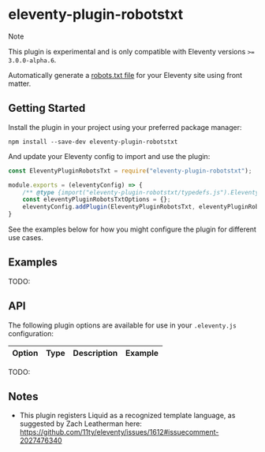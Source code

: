 # eleventy-plugin-robotstxt

> [!NOTE]
> This plugin is experimental and is only compatible with Eleventy versions `>= 3.0.0-alpha.6`.

Automatically generate a [robots.txt file](https://developers.google.com/search/docs/crawling-indexing/robots/create-robots-txt) for your Eleventy site using front matter.

## Getting Started

Install the plugin in your project using your preferred package manager:

```
npm install --save-dev eleventy-plugin-robotstxt
```

And update your Eleventy config to import and use the plugin:

```js
const EleventyPluginRobotsTxt = require("eleventy-plugin-robotstxt");

module.exports = (eleventyConfig) => {
    /** @type {import("eleventy-plugin-robotstxt/typedefs.js").EleventyPluginRobotsTxtOptions} */
    const eleventyPluginRobotsTxtOptions = {};
    eleventyConfig.addPlugin(EleventyPluginRobotsTxt, eleventyPluginRobotsTxtOptions);
}
```

See the examples below for how you might configure the plugin for different use cases.

## Examples

TODO:

## API

The following plugin options are available for use in your `.eleventy.js` configuration:

Option            |Type                       |Description|Example|
------------------|---------------------------|-----------|-------|

TODO:

## Notes

- This plugin registers Liquid as a recognized template language, as suggested by Zach Leatherman here: https://github.com/11ty/eleventy/issues/1612#issuecomment-2027476340

